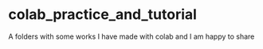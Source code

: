 # colab_practice_and_tutorial
A folders with some works I have made with colab and I am happy to share 
